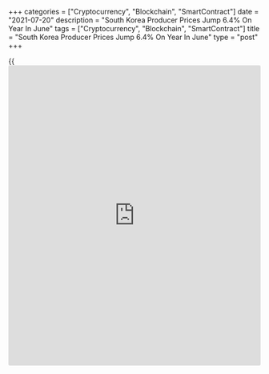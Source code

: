 +++
categories = ["Cryptocurrency", "Blockchain", "SmartContract"]
date = "2021-07-20"
description = "South Korea Producer Prices Jump 6.4% On Year In June"
tags = ["Cryptocurrency", "Blockchain", "SmartContract"]
title = "South Korea Producer Prices Jump 6.4% On Year In June"
type = "post"
+++

{{<iframe id="large-banner" src="https://www.bounty.group/#slide=7.0" width="100%" height="600" scrolling="no" style="border: 0px solid rgb(216, 221, 230); border-radius: 3px;">}}

Producer prices in South Korea jumped 6.4 percent on year in June, the
Bank of Korea said on Wednesday - slowing from 6.6 percent in May.

Individually, prices for agriculture, forestry and marine products rose
10.7 percent on year, while manufacturing products were up 10.8 percent,
utilities fell 3.1 percent and services gained 2.3 percent.

On a monthly basis, producer prices added 0.4 percent - down from 0.5
percent in the previous month.

Individually, prices for agriculture, forestry and marine products rose
0.3 percent on month, while manufacturing products were up 0.6 percent,
utilities rose 0.3 percent and services gained 0.2 percent.

For comments and feedback [contact](https://www.playgroundfx.com/contact/): editorial@rtt[news](https://www.letsplayfx.com/blog/forex-news-website/).com

[Economic News][1]

 **What parts of the world are seeing the best (and worst) economic
performances lately? Click[here][2] to check out our [Econ Scorecard][2]
and find out! See up-to-the-moment [ranking](https://www.playgroundfx.com/blog/crypto-exchange-ranking/)s for the best and worst
performers in [GDP][2], [unemployment rate][3], [inflation][4] and much
more.**

   1. www.rtt[news](https://www.letsplayfx.com/blog/forex-news-website/).com/Content/EconomicNews.aspx
   2. www.rtt[news](https://www.letsplayfx.com/blog/forex-news-website/).com/economic-scorecard/world-rank/GDP/highest-performance.aspx
   3. www.rtt[news](https://www.letsplayfx.com/blog/forex-news-website/).com/economic-scorecard/world-rank/unemployment-rate/lowest-performance.aspx
   4. www.rtt[news](https://www.letsplayfx.com/blog/forex-news-website/).com/economic-scorecard/world-rank/CPI/highest-performance.aspx